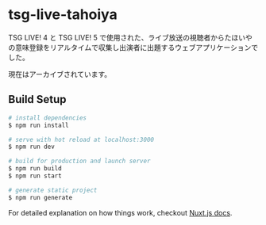 # tsg-live-tahoiya

TSG LIVE! 4 と TSG LIVE! 5 で使用された、ライブ放送の視聴者からたほいやの意味登録をリアルタイムで収集し出演者に出題するウェブアプリケーションでした。

現在はアーカイブされています。

## Build Setup

``` bash
# install dependencies
$ npm run install

# serve with hot reload at localhost:3000
$ npm run dev

# build for production and launch server
$ npm run build
$ npm run start

# generate static project
$ npm run generate
```

For detailed explanation on how things work, checkout [Nuxt.js docs](https://nuxtjs.org).
